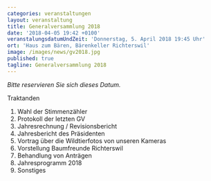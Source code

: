 ```yaml
---
categories: veranstaltungen
layout: veranstaltung
title: Generalversammlung 2018
date: '2018-04-05 19:42 +0100'
veranstalungsdatumUndZeit: 'Donnerstag, 5. April 2018 19:45 Uhr'
ort: 'Haus zum Bären, Bärenkeller Richterswil'
image: /images/news/gv2018.jpg
published: true
tagline: Generalversammlung 2018
---
```


*Bitte reservieren Sie sich dieses Datum.*

Traktanden
1. Wahl der Stimmenzähler
2. Protokoll der letzten GV
3. Jahresrechnung / Revisionsbericht
4. Jahresbericht des Präsidenten
5. Vortrag über die Wildtierfotos von unseren Kameras
6. Vorstellung Baumfreunde Richterswil
7. Behandlung von Anträgen
8. Jahresprogramm 2018
9. Sonstiges
